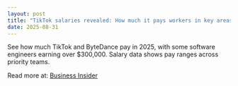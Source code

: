 ```yaml
---
layout: post
title: "TikTok salaries revealed: How much it pays workers in key areas like e-commerce, AI, and search"
date: 2025-08-31
---
```


See how much TikTok and ByteDance pay in 2025, with some software engineers earning over $300,000. Salary data shows pay ranges across priority teams.

Read more at: [Business Insider](https://www.businessinsider.com/tiktok-salaries-revealed-how-much-ai-ecommerce-engineering-workers-earn-2025-8)

